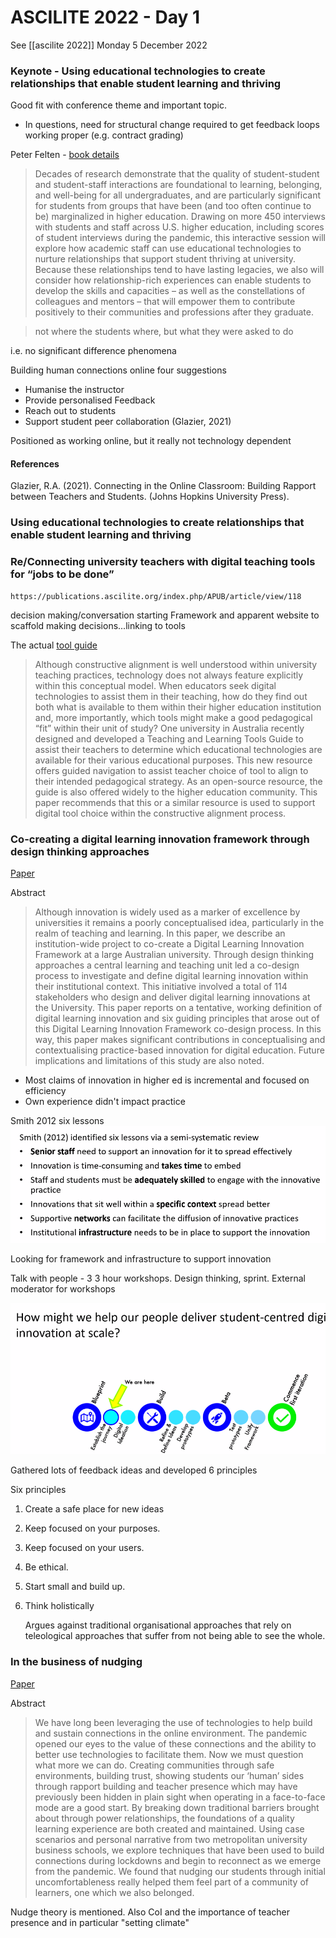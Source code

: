 # ASCILITE 2022 - Day 1

See [[ascilite 2022]] Monday 5 December 2022

### Keynote - Using educational technologies to create relationships that enable student learning and thriving

Good fit with conference theme and important topic.

- In questions, need for structural change required to get feedback loops working proper (e.g. contract grading)

Peter Felten - [book details](https://www.elon.edu/u/news/2021/01/04/lambert-and-felten-explore-the-power-of-relationship-rich-education-in-new-book/)

> Decades of research demonstrate that the quality of student-student and student-staff interactions are foundational to learning, belonging, and well-being for all undergraduates, and are particularly significant for students from groups that have been (and too often continue to be) marginalized in higher education. Drawing on more 450 interviews with students and staff across U.S. higher education, including scores of student interviews during the pandemic, this interactive session will explore how academic staff can use educational technologies to nurture relationships that support student thriving at university. Because these relationships tend to have lasting legacies, we also will consider how relationship-rich experiences can enable students to develop the skills and capacities – as well as the constellations of colleagues and mentors – that will empower them to contribute positively to their communities and professions after they graduate.

> not where the students where, but what they were asked to do

i.e. no significant difference phenomena

Building human connections online four suggestions

- Humanise the instructor
- Provide personalised Feedback
- Reach out to students
- Support student peer collaboration (Glazier, 2021)

Positioned as working online, but it really not technology dependent

#### References

Glazier, R.A. (2021). Connecting in the Online Classroom: Building Rapport between Teachers and Students. (Johns Hopkins 	University Press).



### Using educational technologies to create relationships that enable student learning and thriving

### Re/Connecting university teachers with digital teaching tools for “jobs to be done”
    https://publications.ascilite.org/index.php/APUB/article/view/118

decision making/conversation starting Framework and apparent website to scaffold making decisions...linking to tools

The actual [tool guide](https://tl-tools-guide.deakin.edu.au/)

> Although constructive alignment is well understood within university teaching practices, technology does not always feature explicitly within this conceptual model. When educators seek digital technologies to assist them in their teaching, how do they find out both what is available to them within their higher education institution and, more importantly, which tools might make a good pedagogical “fit” within their unit of study? One university in Australia recently designed and developed a Teaching and Learning Tools Guide to assist their teachers to determine which educational technologies are available for their various educational purposes. This new resource offers guided navigation to assist teacher choice of tool to align to their intended pedagogical strategy. As an open-source resource, the guide is also offered widely to the higher education community. This paper recommends that this or a similar resource is used to support digital tool choice within the constructive alignment process.

### Co-creating a digital learning innovation framework through design thinking approaches 

[Paper](https://publications.ascilite.org/index.php/APUB/article/view/140)

Abstract
> Although innovation is widely used as a marker of excellence by universities it remains a poorly conceptualised idea, particularly in the realm of teaching and learning. In this paper, we describe an institution-wide project to co-create a Digital Learning Innovation Framework at a large Australian university. Through design thinking approaches a central learning and teaching unit led a co-design process to investigate and define digital learning innovation within their institutional context. This initiative involved a total of 114 stakeholders who design and deliver digital learning innovations at the University. This paper reports on a tentative, working definition of digital learning innovation and six guiding principles that arose out of this Digital Learning Innovation Framework co-design process. In this way, this paper makes significant contributions in conceptualising and contextualising practice-based innovation for digital education. Future implications and limitations of this study are also noted.

- Most claims of innovation in higher ed is incremental and focused on efficiency
- Own experience didn't impact practice

Smith 2012 six lessons
![](images/smith.png)  

Looking for framework and infrastructure to support innovation

Talk with people - 3 3 hour workshops.  Design thinking, sprint.  External moderator for workshops

![](images/designChallenge.png)  

Gathered lots of feedback ideas and developed 6 principles

Six principles

1. Create a safe place for new ideas
2. Keep focused on your purposes.
3. Keep focused on your users.
4. Be ethical.
5. Start small and build up.
6. Think holistically

    Argues against traditional organisational approaches that rely on teleological approaches that suffer from not being able to see the whole.

### In the business of nudging

[Paper](https://publications.ascilite.org/index.php/APUB/article/view/222)

Abstract
> We have long been leveraging the use of technologies to help build and sustain connections in the online environment. The pandemic opened our eyes to the value of these connections and the ability to better use technologies to facilitate them. Now we must question what more we can do. Creating communities through safe environments, building trust, showing students our ‘human’ sides through rapport building and teacher presence which may have previously been hidden in plain sight when operating in a face-to-face mode are a good start. By breaking down traditional barriers brought about through power relationships, the foundations of a quality learning experience are both created and maintained. Using case scenarios and personal narrative from two metropolitan university business schools, we explore techniques that have been used to build connections during lockdowns and begin to reconnect as we emerge from the pandemic. We found that nudging our students through initial uncomfortableness really helped them feel part of a community of learners, one which we also belonged.

Nudge theory is mentioned.  Also CoI and the importance of teacher presence and in particular "setting climate"

